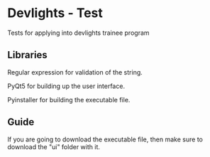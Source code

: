 # Devlights - Test

Tests for applying into devlights trainee program

## Libraries

Regular expression for validation of the string.

PyQt5 for building up the user interface.

Pyinstaller for building the executable file.

## Guide
If you are going to download the executable file, then make sure to download the "ui" folder with it.